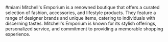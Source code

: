 #miami
Mitchell's Emporium is a renowned boutique that offers a curated selection of fashion, accessories, and lifestyle products. They feature a range of designer brands and unique items, catering to individuals with discerning tastes. Mitchell's Emporium is known for its stylish offerings, personalized service, and commitment to providing a memorable shopping experience.